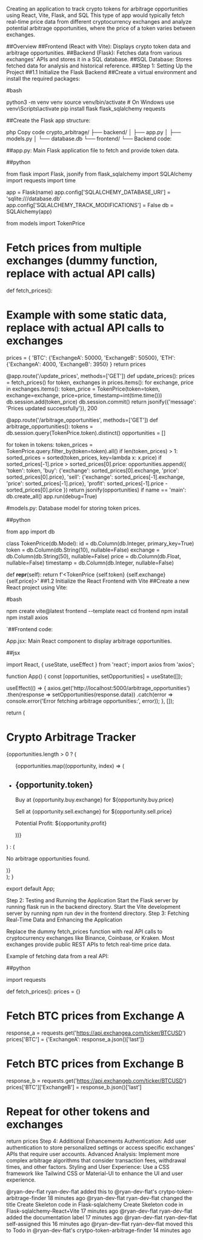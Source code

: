 Creating an application to track crypto tokens for arbitrage opportunities using React, Vite, Flask, and SQL This type of app would typically fetch real-time price data from different cryptocurrency exchanges and analyze potential arbitrage opportunities, where the price of a token varies between exchanges.

##Overview ##Frontend (React with Vite): Displays crypto token data and arbitrage opportunities. ##Backend (Flask): Fetches data from various exchanges' APIs and stores it in a SQL database. ##SQL Database: Stores fetched data for analysis and historical reference. ##Step 1: Setting Up the Project ##1.1 Initialize the Flask Backend ##Create a virtual environment and install the required packages:

#bash

python3 -m venv venv
source venv/bin/activate # On Windows use venv\Scripts\activate
pip install flask flask_sqlalchemy requests

##Create the Flask app structure:

php
Copy code
crypto_arbitrage/
├── backend/
│ ├── app.py
│ ├── models.py
│ └── database.db
└── frontend/
└──
Backend code:

##app.py:  Main Flask application file to fetch and provide token data.

##python

from flask import Flask, jsonify
from flask_sqlalchemy import SQLAlchemy
import requests
import time

app = Flask(name)
app.config['SQLALCHEMY_DATABASE_URI'] = 'sqlite:///database.db'
app.config['SQLALCHEMY_TRACK_MODIFICATIONS'] = False
db = SQLAlchemy(app)

from models import TokenPrice

# Fetch prices from multiple exchanges (dummy function, replace with actual API calls)

def fetch_prices():
# Example with some static data, replace with actual API calls to exchanges
prices = {
'BTC': {'ExchangeA': 50000, 'ExchangeB': 50500},
'ETH': {'ExchangeA': 4000, 'ExchangeB': 3950}
}
return prices

@app.route('/update_prices', methods=['GET'])
def update_prices():
prices = fetch_prices()
for token, exchanges in prices.items():
for exchange, price in exchanges.items():
token_price = TokenPrice(token=token, exchange=exchange, price=price, timestamp=int(time.time()))
db.session.add(token_price)
db.session.commit()
return jsonify({'message': 'Prices updated successfully'}), 200

@app.route('/arbitrage_opportunities', methods=['GET'])
def arbitrage_opportunities():
tokens = db.session.query(TokenPrice.token).distinct()
opportunities = []

for token in tokens:
    token_prices = TokenPrice.query.filter_by(token=token).all()
    if len(token_prices) > 1:
        sorted_prices = sorted(token_prices, key=lambda x: x.price)
        if sorted_prices[-1].price > sorted_prices[0].price:
            opportunities.append({
                'token': token,
                'buy': {'exchange': sorted_prices[0].exchange, 'price': sorted_prices[0].price},
                'sell': {'exchange': sorted_prices[-1].exchange, 'price': sorted_prices[-1].price},
                'profit': sorted_prices[-1].price - sorted_prices[0].price
            })
return jsonify(opportunities)
if name == 'main':
db.create_all()
app.run(debug=True)

#models.py: Database model for storing token prices.

##python

from app import db

class TokenPrice(db.Model):
id = db.Column(db.Integer, primary_key=True)
token = db.Column(db.String(10), nullable=False)
exchange = db.Column(db.String(50), nullable=False)
price = db.Column(db.Float, nullable=False)
timestamp = db.Column(db.Integer, nullable=False)

def __repr__(self):
    return f'<TokenPrice {self.token} {self.exchange} {self.price}>'
##1.2 Initialize the React Frontend with Vite ##Create a new React project using Vite:

#bash

npm create vite@latest frontend --template react
cd frontend
npm install
npm install axios

`##Frontend code:

App.jsx: Main React component to display arbitrage opportunities.

##jsx

import React, { useState, useEffect } from 'react';
import axios from 'axios';

function App() {
const [opportunities, setOpportunities] = useState([]);

useEffect(() => {
    axios.get('http://localhost:5000/arbitrage_opportunities')
        .then(response => setOpportunities(response.data))
        .catch(error => console.error('Error fetching arbitrage opportunities:', error));
}, []);

return (
    <div>
        <h1>Crypto Arbitrage Tracker</h1>
        {opportunities.length > 0 ? (
            <ul>
                {opportunities.map((opportunity, index) => (
                    <li key={index}>
                        <h2>{opportunity.token}</h2>
                        <p>Buy at {opportunity.buy.exchange} for ${opportunity.buy.price}</p>
                        <p>Sell at {opportunity.sell.exchange} for ${opportunity.sell.price}</p>
                        <p>Potential Profit: ${opportunity.profit}</p>
                    </li>
                ))}
            </ul>
        ) : (
            <p>No arbitrage opportunities found.</p>
        )}
    </div>
);
}

export default App;

Step 2: Testing and Running the Application Start the Flask server by running flask run in the backend directory. Start the Vite development server by running npm run dev in the frontend directory. Step 3: Fetching Real-Time Data and Enhancing the Application

Replace the dummy fetch_prices function with real API calls to cryptocurrency exchanges like Binance, Coinbase, or Kraken. Most exchanges provide public REST APIs to fetch real-time price data.

Example of fetching data from a real API:

##python

import requests

def fetch_prices():
prices = {}
# Fetch BTC prices from Exchange A
response_a = requests.get('https://api.exchangea.com/ticker/BTCUSD')
prices['BTC'] = {'ExchangeA': response_a.json()['last']}

# Fetch BTC prices from Exchange B
response_b = requests.get('https://api.exchangeb.com/ticker/BTCUSD')
prices['BTC']['ExchangeB'] = response_b.json()['last']

# Repeat for other tokens and exchanges
return prices
Step 4: Additional Enhancements
Authentication: Add user authentication to store personalized settings or access specific exchanges' APIs that require user accounts.
Advanced Analysis: Implement more complex arbitrage algorithms that consider transaction fees, withdrawal times, and other factors.
Styling and User Experience: Use a CSS framework like Tailwind CSS or Material-UI to enhance the UI and user experience.

@ryan-dev-flat ryan-dev-flat added this to @ryan-dev-flat's crytpo-token-arbitrage-finder 18 minutes ago
@ryan-dev-flat ryan-dev-flat changed the title Create Skeleton code in Flask-sqlalchemy Create Skeleton code in Flask-sqlalchemy-React+Vite 17 minutes ago
@ryan-dev-flat ryan-dev-flat added the documentation label 17 minutes ago
@ryan-dev-flat ryan-dev-flat self-assigned this 16 minutes ago
@ryan-dev-flat ryan-dev-flat moved this to Todo in @ryan-dev-flat's crytpo-token-arbitrage-finder 14 minutes ago
